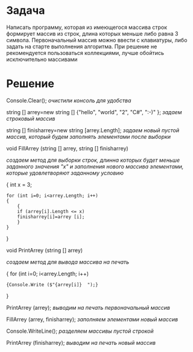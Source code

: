 # Задача
Написать программу, которая из имеющегося массива строк формирует массив из строк, длина которых меньше либо равна 3 символа. Первоначальный массив можно ввести с клавиатуры, либо задать на старте выполнения алгоритма. При решение не рекомендуется пользоваться коллекциями, лучше обойтись исключительно массивами

# Решение
Console.Clear(); *очистили консоль для удобства*

 string [] arrey=new string [] {"hello", "world", "2", "C#", ":-)" }; *задаем строковый массив*

 string [] finisharrey=new string [arrey.Length]; *задаем новый пустой массив, который будем заполнять элементами после выборки*

 void FillArrey (string [] arrey, string [] finisharrey)

*создаем метод для выборки строк, длинна которых будет меньше заданного значения "x" и заполнения нового массива элементами, которые удовлетворяют заданному условию*

 {
    int x = 3;

    for (int i=0; i<arrey.Length; i++)
    {
        {
        if (arrey[i].Length <= x)
        finisharrey[i]=arrey [i];
        }
    }    
 }

 void PrintArrey (string [] arrey)

 *создаем метод для вывода массива на печать*

 {
    for (int i=0; i<arrey.Length; i++)

    {Console.Write ($"{arrey[i]}  ");}
 }

PrintArrey (arrey); *выводим на печать первоначальный массив*

FillArrey (arrey, finisharrey); *заполняем элементами новый массив*

Console.WriteLine(); *разделяем массивы пустой строкой*

PrintArrey (finisharrey); *выводим на печать новый массив*